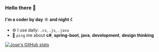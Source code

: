### Hello there 👋

#### I'm a coder by day ☼ and night ☾

- ⚙️ I use daily: `.cs`, `.js`, `.java`
- 💬 `ping` me about **c#**, **spring-boot**, **java**, **development**, **design thinking**

[![Jose's GitHub stats](https://github-readme-stats.vercel.app/api?username=jmagalhaes97&count_private=true)](https://github.com/jmagalhaes97/github-readme-stats)
